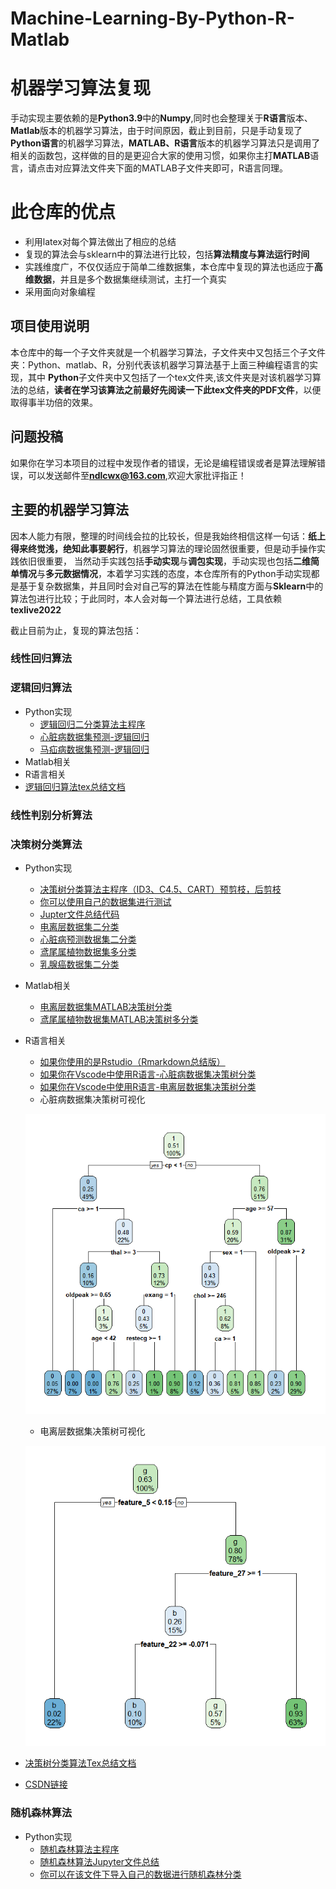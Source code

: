# Machine-Learning-By-Python-R-Matlab
# 机器学习算法复现
手动实现主要依赖的是**Python3.9**中的**Numpy**,同时也会整理关于**R语言**版本、**Matlab**版本的机器学习算法，由于时间原因，截止到目前，只是手动复现了**Python语言**的机器学习算法，**MATLAB、R语言**版本的机器学习算法只是调用了相关的函数包，这样做的目的是更迎合大家的使用习惯，如果你主打**MATLAB**语言，请点击对应算法文件夹下面的MATLAB子文件夹即可，R语言同理。
# 此仓库的优点
- 利用latex对每个算法做出了相应的总结
- 复现的算法会与sklearn中的算法进行比较，包括**算法精度与算法运行时间**
- 实践维度广，不仅仅适应于简单二维数据集，本仓库中复现的算法也适应于**高维数据**，并且是多个数据集继续测试，主打一个真实
- 采用面向对象编程
## 项目使用说明
本仓库中的每一个子文件夹就是一个机器学习算法，子文件夹中又包括三个子文件夹：Python、matlab、R，分别代表该机器学习算法基于上面三种编程语言的实现，其中
**Python**子文件夹中又包括了一个tex文件夹,该文件夹是对该机器学习算法的总结，**读者在学习该算法之前最好先阅读一下此tex文件夹的PDF文件**，以便取得事半功倍的效果。

## 问题投稿
如果你在学习本项目的过程中发现作者的错误，无论是编程错误或者是算法理解错误，可以发送邮件至**ndlcwx@163.com**,欢迎大家批评指正！
## 主要的机器学习算法
因本人能力有限，整理的时间线会拉的比较长，但是我始终相信这样一句话：**纸上得来终觉浅，绝知此事要躬行**，机器学习算法的理论固然很重要，但是动手操作实践依旧很重要，
当然动手实践包括**手动实现**与**调包实现**，手动实现也包括**二维简单情况**与**多元数据情况**，本着学习实践的态度，本仓库所有的Python手动实现都是基于复杂数据集，并且同时会对自己写的算法在性能与精度方面与**Sklearn**中的算法包进行比较；于此同时，本人会对每一个算法进行总结，工具依赖**texlive2022**

截止目前为止，复现的算法包括：
### 线性回归算法

### 逻辑回归算法
- Python实现
  - [逻辑回归二分类算法主程序](https://github.com/cwxndl/Machine-Learning-By-Python-R-Matlab/blob/main/Logistics%20Regression/Python/Logistic.py)
  - [心脏病数据集预测-逻辑回归](https://github.com/cwxndl/Machine-Learning-By-Python-R-Matlab/blob/main/Logistics%20Regression/Python/heart_logistic.ipynb)
  - [马疝病数据集预测-逻辑回归](https://github.com/cwxndl/Machine-Learning-By-Python-R-Matlab/blob/main/Logistics%20Regression/Python/horsecolic.ipynb)
 - Matlab相关
 - R语言相关
 - [逻辑回归算法tex总结文档]()
### 线性判别分析算法

### 决策树分类算法
- Python实现
  - [决策树分类算法主程序（ID3、C4.5、CART）预剪枝，后剪枝](https://github.com/cwxndl/Machine-Learning-By-Python-R-Matlab/blob/main/DecisionTreeClassify/Python/Decisiontree_classify.py)
  - [你可以使用自己的数据集进行测试](https://github.com/cwxndl/Machine-Learning-By-Python-R-Matlab/blob/main/DecisionTreeClassify/Python/test_decision_classify.py)
  - [Jupter文件总结代码](https://github.com/cwxndl/Machine-Learning-By-Python-R-Matlab/blob/main/DecisionTreeClassify/Python/DecisionTress_classify.ipynb)
  - [电离层数据集二分类](https://github.com/cwxndl/Machine-Learning-By-Python-R-Matlab/blob/main/DecisionTreeClassify/Python/test1.ipynb)
  - [心脏病预测数据集二分类](https://github.com/cwxndl/Machine-Learning-By-Python-R-Matlab/blob/main/DecisionTreeClassify/Python/test2.ipynb)
  - [鸢尾属植物数据集多分类](https://github.com/cwxndl/Machine-Learning-By-Python-R-Matlab/blob/main/DecisionTreeClassify/Python/test3.ipynb)
  - [乳腺癌数据集二分类](https://github.com/cwxndl/Machine-Learning-By-Python-R-Matlab/blob/main/DecisionTreeClassify/Python/test4.ipynb)
- Matlab相关
  - [电离层数据集MATLAB决策树分类](https://github.com/cwxndl/Machine-Learning-By-Python-R-Matlab/blob/main/DecisionTreeClassify/Matlab/demo1.m)
  - [鸢尾属植物数据集MATLAB决策树多分类](https://github.com/cwxndl/Machine-Learning-By-Python-R-Matlab/blob/main/DecisionTreeClassify/Matlab/demo2.m)
- R语言相关
  - [如果你使用的是Rstudio（Rmarkdown总结版）](https://github.com/cwxndl/Machine-Learning-By-Python-R-Matlab/blob/main/DecisionTreeClassify/R/demo1.Rmd)
  - [如果你在Vscode中使用R语言-心脏病数据集决策树分类](https://github.com/cwxndl/Machine-Learning-By-Python-R-Matlab/blob/main/DecisionTreeClassify/R/heart.R)
  - [如果你在Vscode中使用R语言-电离层数据集决策树分类](https://github.com/cwxndl/Machine-Learning-By-Python-R-Matlab/blob/main/DecisionTreeClassify/R/ionosphere.R)
  - 心脏病数据集决策树可视化
  
  ![heart_data_decisionTree](https://github.com/cwxndl/Machine-Learning-By-Python-R-Matlab/blob/main/DecisionTreeClassify/R/heart%E6%95%B0%E6%8D%AE%E9%9B%86%E5%86%B3%E7%AD%96%E6%A0%91.png)
  - 电离层数据集决策树可视化
  
  ![ionoshpere_decisionTree](https://github.com/cwxndl/Machine-Learning-By-Python-R-Matlab/blob/main/DecisionTreeClassify/R/ionosphere%E6%95%B0%E6%8D%AE%E9%9B%86%E5%86%B3%E7%AD%96%E6%A0%91.png)
- [决策树分类算法Tex总结文档](https://github.com/cwxndl/Machine-Learning-By-Python-R-Matlab/blob/main/DecisionTreeClassify/Python/tex%E6%96%87%E4%BB%B6/%E5%86%B3%E7%AD%96%E6%A0%91%E7%AE%97%E6%B3%95%E6%80%BB%E7%BB%93.pdf)
- [CSDN链接](https://blog.csdn.net/ldy__cwx/article/details/130542961?spm=1001.2014.3001.5501)
### 随机森林算法
- Python实现
  - [随机森林算法主程序](https://github.com/cwxndl/Machine-Learning-By-Python-R-Matlab/blob/main/RandomForest_Classify/Python/Random_Forest.py)
  - [随机森林算法Jupyter文件总结](https://github.com/cwxndl/Machine-Learning-By-Python-R-Matlab/blob/main/RandomForest_Classify/Python/Random_Forest.ipynb)
  - [你可以在该文件下导入自己的数据进行随机森林分类](https://github.com/cwxndl/Machine-Learning-By-Python-R-Matlab/blob/main/RandomForest_Classify/Python/Random_Forest_test.py)

